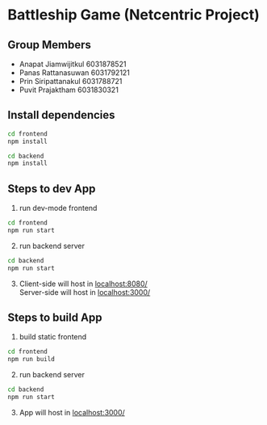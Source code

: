 # Battleship Game (Netcentric Project)

## Group Members

- Anapat Jiamwijitkul 6031878521
- Panas Rattanasuwan 6031792121
- Prin Siripattanakul 6031788721
- Puvit Prajaktham 6031830321

## Install dependencies

```bash
cd frontend
npm install

cd backend
npm install
```

## Steps to dev App

1. run dev-mode frontend

```bash
cd frontend
npm run start
```

2. run backend server

```bash
cd backend
npm run start
```

3. Client-side will host in <a href="localhost:8080" target="_blank">localhost:8080/</a> <br> Server-side will host in <a href="localhost:3000" target="_blank">localhost:3000/</a>

## Steps to build App

1. build static frontend

```bash
cd frontend
npm run build
```

2. run backend server

```bash
cd backend
npm run start
```

3. App will host in <a href="localhost:3000" target="_blank">localhost:3000/</a>
